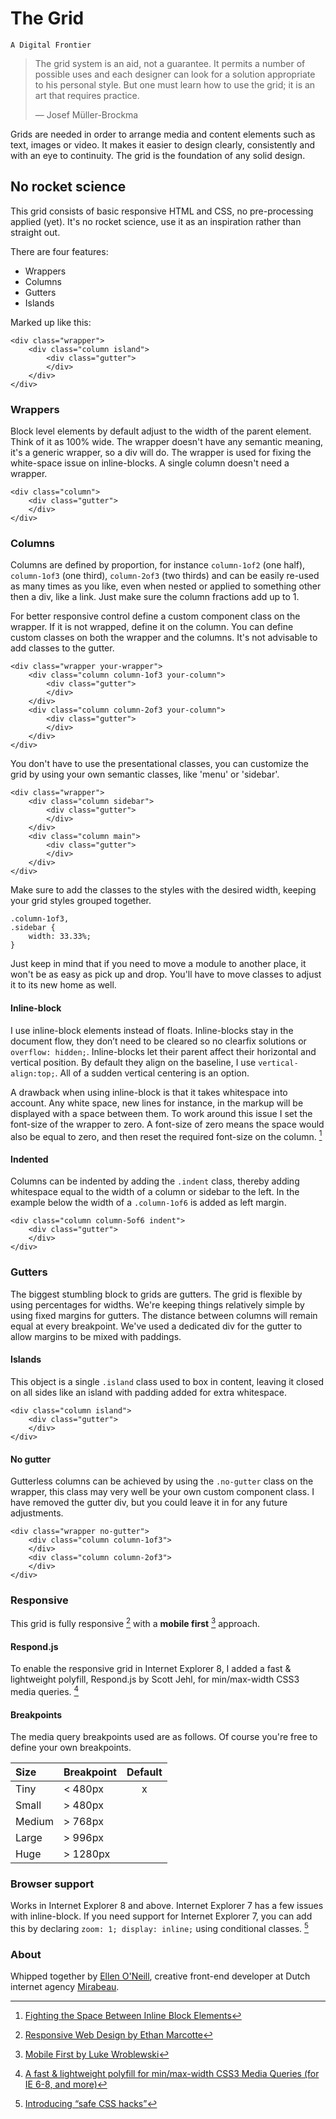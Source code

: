 # The Grid
`A Digital Frontier`

> The grid system is an aid, not a guarantee. It permits a number of possible uses and each designer can look for a solution appropriate to his personal style. But one must learn how to use the grid; it is an art that requires practice.
>
> — Josef Müller-Brockma

Grids are needed in order to arrange media and content elements such as text, images or video. It makes it easier to design clearly, consistently and with an eye to continuity. The grid is the foundation of any solid design.

## No rocket science
This grid consists of basic responsive HTML and CSS, no pre-processing applied (yet). It's no rocket science, use it as an inspiration rather than straight out.

There are four features:

- Wrappers
- Columns
- Gutters
- Islands

Marked up like this:

	<div class="wrapper">
		<div class="column island">
			<div class="gutter">
			</div>
		</div>
	</div>

### Wrappers
Block level elements by default adjust to the width of the parent element. Think of it as 100% wide. The wrapper doesn't have any semantic meaning, it's a generic wrapper, so a div will do. The wrapper is used for fixing the white-space issue on inline-blocks. A single column doesn't need a wrapper.

	<div class="column">
		<div class="gutter">
		</div>
	</div>

### Columns
Columns are defined by proportion, for instance `column-1of2` (one half), `column-1of3` (one third), `column-2of3` (two thirds) and can be easily re-used as many times as you like, even when nested or applied to something other then a div, like a link. Just make sure the column fractions add up to 1.

For better responsive control define a custom component class on the wrapper. If it is not wrapped, define it on the column. You can define custom classes on both the wrapper and the columns. It's not advisable to add classes to the gutter.

	<div class="wrapper your-wrapper">
		<div class="column column-1of3 your-column">
			<div class="gutter">
			</div>
		</div>
		<div class="column column-2of3 your-column">
			<div class="gutter">
			</div>
		</div>
	</div>	
	
You don't have to use the presentational classes, you can customize the grid by using your own semantic classes, like 'menu' or 'sidebar'.

	<div class="wrapper">
		<div class="column sidebar">
			<div class="gutter">
			</div>
		</div>
		<div class="column main">
			<div class="gutter">
			</div>
		</div>
	</div>

Make sure to add the classes to the styles with the desired width, keeping your grid styles grouped together.

	.column-1of3,
	.sidebar {
		width: 33.33%;
	}

Just keep in mind that if you need to move a module to another place, it won't be as easy as pick up and drop. You'll have to move classes to adjust it to its new home as well.

#### Inline-block
I use inline-block elements instead of floats. Inline-blocks stay in the document flow, they don’t need to be cleared so no clearfix solutions or `overflow: hidden;`. Inline-blocks let their parent affect their horizontal and vertical position. By default they align on the baseline, I use `vertical-align:top;`. All of a sudden vertical centering is an option.

A drawback when using inline-block is that it takes whitespace into account. Any white space, new lines for instance, in the markup will be displayed with a space between them. To work around this issue I set the font-size of the wrapper to zero. A font-size of zero means the space would also be equal to zero, and then reset the required font-size on the column. [^1]

[^1]: [Fighting the Space Between Inline Block Elements](http://css-tricks.com/fighting-the-space-between-inline-block-elements/)

#### Indented
Columns can be indented by adding the `.indent` class, thereby adding whitespace equal to the width of a column or sidebar to the left. In the example below the width of a `.column-1of6` is added as left margin.

	<div class="column column-5of6 indent">
		<div class="gutter">
		</div>
	</div>

### Gutters
The biggest stumbling block to grids are gutters. The grid is flexible by using percentages for widths. We're keeping things relatively simple by using fixed margins for gutters. The distance between columns will remain equal at every breakpoint. We've used a dedicated div for the gutter to allow margins to be mixed with paddings.

#### Islands
This object is a single `.island` class used to box in content, leaving it closed on all sides like an island with padding added for extra whitespace.

	<div class="column island">
		<div class="gutter">
		</div>
	</div>

#### No gutter
Gutterless columns can be achieved by using the `.no-gutter` class on the wrapper, this class may very well be your own custom component class. I have removed the gutter div, but you could leave it in for any future adjustments.

	<div class="wrapper no-gutter">
		<div class="column column-1of3">		
		</div>
		<div class="column column-2of3">
		</div>
	</div>

### Responsive
This grid is fully responsive [^2] with a __mobile first__ [^3] approach. 

[^2]: [Responsive Web Design by Ethan Marcotte](http://www.abookapart.com/products/responsive-web-design)  
[^3]: [Mobile First by Luke Wroblewski](http://www.abookapart.com/products/mobile-first)

#### Respond.js
To enable the responsive grid in Internet Explorer 8, I added a fast & lightweight polyfill, Respond.js by Scott Jehl, for min/max-width CSS3 media queries. [^4]

[^4]: [A fast & lightweight polyfill for min/max-width CSS3 Media Queries (for IE 6-8, and more)](https://github.com/scottjehl/Respond) 

#### Breakpoints
The media query breakpoints used are as follows. Of course you're free to define your own breakpoints.

Size   | Breakpoint | Default
:----- | :--------- | :-----:
Tiny   | < 480px    | x
Small  | > 480px    | 
Medium | > 768px    | 
Large  | > 996px    | 
Huge   | > 1280px   | 

### Browser support
Works in Internet Explorer 8 and above. Internet Explorer 7 has a few issues with inline-block. If you need support for Internet Explorer 7, you can add this by declar­ing `zoom: 1; display: inline;` using conditional classes. [^5]

[^5]: [Introducing “safe CSS hacks”](http://mathiasbynens.be/notes/safe-css-hacks)

### About
Whipped together by [Ellen O'Neill](http://twitter.com/eliun), creative front-end developer at Dutch internet agency [Mirabeau](http://www.mirabeau.nl).
